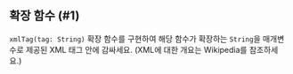 ## 확장 함수 (#1)

`xmlTag(tag: String)` 확장 함수를 구현하여 해당 함수가 확장하는 `String`을 매개변수로 제공된 XML 태그 안에 감싸세요. (XML에 대한 개요는 Wikipedia를 참조하세요.)